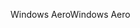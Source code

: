 <span data-ttu-id="3f40b-101">Windows Aero</span><span class="sxs-lookup"><span data-stu-id="3f40b-101">Windows Aero</span></span>